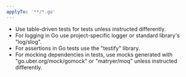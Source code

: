 ```yaml
---
applyTo: '**/*.go'
---
```


- Use table-driven tests for tests unless instructed differently.
- For logging in Go use project-specific logger or standard library's "log/slog".
- For assertions in Go tests use the "testify" library.
- For mocking dependencies in tests, use mocks generated with "go.uber.org/mock/gomock" or "matryer/moq" unless instructed differently.

